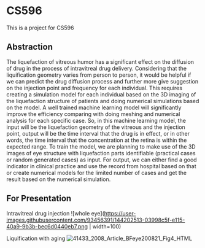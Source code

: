# CS596
This is a project for CS596
## Abstraction
The liquefaction of vitreous humor has a significant effect on the diffusion of drug in the process of intravitreal drug delivery. Considering that the liquification geometry varies from person to person, it would be helpful if we can predict the drug diffusion process and further more give suggestion on the injection point and frequency for each individual. This requires creating a simulation model for each individual based on the 3D imaging of the liquefaction structure of patients and doing numerical simulations based on the model. A well trained machine learning model will significantly improve the efficiency comparing with doing meshing and numerical analysis for each specific case. So, in this machine learning model, the input will be the liquefaction geometry of the vitreous and the injection point, output will be the time interval that the drug is in effect, or in other words, the time interval that the concentration at the retina is within the expected range. To train the model, we are planning to make use of the 3D images of eye structure with liquefaction parts identifiable (practical cases or random generated cases) as input. For output, we can either find a good indicator in clinical practice and use the record from hospital based on that or create numerical models for the limited number of cases and get the result based on the numerical simulation.

## For Presentation
Intravitreal drug injection
![whole eye](https://user-images.githubusercontent.com/93456391/144202513-03998c5f-e115-40a9-9b3b-bec6d0440eb7.png | width=100)

Liquification with aging
![41433_2008_Article_BFeye200821_Fig4_HTML](https://user-images.githubusercontent.com/93456391/143964305-a6d86037-ac46-4bcd-9f37-cae1860e3c84.jpg)

